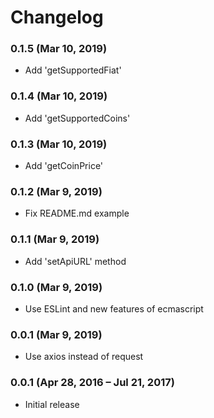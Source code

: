 # Changelog

### 0.1.5 (Mar 10, 2019)
- Add 'getSupportedFiat'

### 0.1.4 (Mar 10, 2019)
- Add 'getSupportedCoins'

### 0.1.3 (Mar 10, 2019)
- Add 'getCoinPrice'

### 0.1.2 (Mar 9, 2019)
- Fix README.md example

### 0.1.1 (Mar 9, 2019)
- Add 'setApiURL' method

### 0.1.0 (Mar 9, 2019)
- Use ESLint and new features of ecmascript

### 0.0.1 (Mar 9, 2019)
- Use axios instead of request

### 0.0.1 (Apr 28, 2016 – Jul 21, 2017)
- Initial release